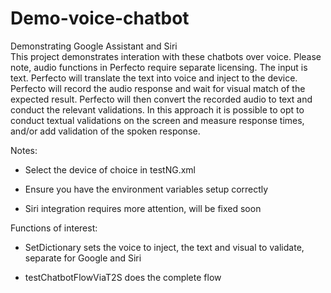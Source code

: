 # Demo-voice-chatbot
Demonstrating Google Assistant and Siri <br/>
This project demonstrates interation with these chatbots over voice.
Please note, audio functions in Perfecto require separate licensing.
The input is text. Perfecto will translate the text into voice and inject to the device.
Perfecto will record the audio response and wait for visual match of the expected result.
Perfecto will then convert the recorded audio to text and conduct the relevant validations.
In this approach it is possible to opt to conduct textual validations on the screen and measure response times, and/or add validation of the spoken response.
 

Notes:

- Select the device of choice in testNG.xml

- Ensure you have the environment variables setup correctly

- Siri integration requires more attention, will be fixed soon

Functions of interest:

- SetDictionary sets the voice to inject, the text and visual to validate, separate for Google and Siri

- testChatbotFlowViaT2S does the complete flow